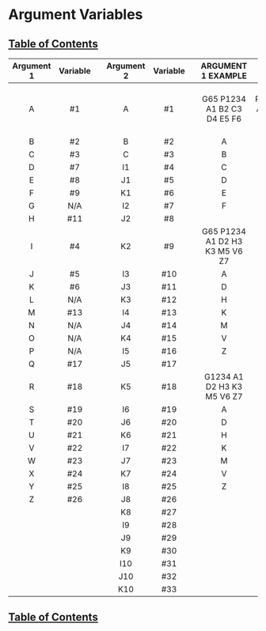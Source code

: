 # Argument Variables

## [Table of Contents](https://github.com/ZapCon1/KnowledgeBase.git)

| Argument 1 | Variable |   | Argument 2 | Variable |   |       ARGUMENT 1 EXAMPLE       |   |     |   |   |   |       ARGUMENT 2 EXAMPLE       |   |     |   |   |   |   |   |
|:----------:|:--------:|---|:----------:|:--------:|---|:------------------------------:|:-:|:---:|:-:|:-:|---|:------------------------------:|:-:|:---:|:-:|:-:|---|---|---|
|      A     |    #1    |   |      A     |    #1    |   |   G65 P1234 A1 B2 C3 D4 E5 F6     |   G65 P1234 A1 B2 C3 I4 I5 I6  
|      B     |    #2    |   |      B     |    #2    |   |                A               | = |  #1 | = | 1 |   |                A               | = |  #1 | = | 1 |   |   |   |
|      C     |    #3    |   |      C     |    #3    |   |                B               | = |  #2 | = | 2 |   |                B               | = |  #2 | = | 2 |   |   |   |
|      D     |    #7    |   |     I1     |    #4    |   |                C               | = |  #3 | = | 3 |   |                C               | = |  #3 | = | 3 |   |   |   |
|      E     |    #8    |   |     J1     |    #5    |   |                D               | = |  #7 | = | 4 |   |                I               | = |  #4 | = | 4 |   |   |   |
|      F     |    #9    |   |     K1     |    #6    |   |                E               | = |  #8 | = | 5 |   |                I               | = |  #7 | = | 5 |   |   |   |
|      G     |    N/A   |   |     I2     |    #7    |   |                F               | = |  #9 | = | 6 |   |                I               | = | #10 | = | 6 |   |   |   |
|      H     |    #11   |   |     J2     |    #8    |   |                                |   |     |   |   |   |                                |   |     |   |   |   |   |   |
|      I     |    #4    |   |     K2     |    #9    |   | G65 P1234 A1 D2 H3 K3 M5 V6 Z7 |   |     |   |   |   | G65 P1234 A1 I2 J3 K4 I5 J6 I7 |   |     |   |   |   |   |   |
|      J     |    #5    |   |     I3     |    #10   |   |                A               | = |  #1 | = | 1 |   |                A               | = |  #1 | = | 1 |   |   |   |
|      K     |    #6    |   |     J3     |    #11   |   |                D               | = |  #7 | = | 2 |   |                I               | = |  #4 | = | 2 |   |   |   |
|      L     |    N/A   |   |     K3     |    #12   |   |                H               | = | #11 | = | 3 |   |                J               | = |  #5 | = | 3 |   |   |   |
|      M     |    #13   |   |     I4     |    #13   |   |                K               | = |  #6 | = | 4 |   |                K               | = |  #6 | = | 4 |   |   |   |
|      N     |    N/A   |   |     J4     |    #14   |   |                M               | = | #13 | = | 5 |   |                I               | = |  #7 | = | 5 |   |   |   |
|      O     |    N/A   |   |     K4     |    #15   |   |                V               | = | #22 | = | 6 |   |                J               | = |  #8 | = | 6 |   |   |   |
|      P     |    N/A   |   |     I5     |    #16   |   |                Z               | = | #26 | = | 7 |   |                I               | = | #10 | = | 7 |   |   |   |
|      Q     |    #17   |   |     J5     |    #17   |   |                                |   |     |   |   |   |                                |   |     |   |   |   |   |   |
|      R     |    #18   |   |     K5     |    #18   |   |   G1234 A1 D2 H3 K3 M5 V6 Z7   |   |     |   |   |   |   G1234 A1 I2 J3 K4 I5 J6 I7   |   |     |   |   |   |   |   |
|      S     |    #19   |   |     I6     |    #19   |   |                A               | = |  #1 | = | 1 |   |                A               | = |  #1 | = | 1 |   |   |   |
|      T     |    #20   |   |     J6     |    #20   |   |                D               | = |  #7 | = | 2 |   |                I               | = |  #4 | = | 2 |   |   |   |
|      U     |    #21   |   |     K6     |    #21   |   |                H               | = | #11 | = | 3 |   |                J               | = |  #5 | = | 3 |   |   |   |
|      V     |    #22   |   |     I7     |    #22   |   |                K               | = |  #6 | = | 4 |   |                K               | = |  #6 | = | 4 |   |   |   |
|      W     |    #23   |   |     J7     |    #23   |   |                M               | = | #13 | = | 5 |   |                I               | = |  #7 | = | 5 |   |   |   |
|      X     |    #24   |   |     K7     |    #24   |   |                V               | = | #22 | = | 6 |   |                J               | = |  #8 | = | 6 |   |   |   |
|      Y     |    #25   |   |     I8     |    #25   |   |                Z               | = | #26 | = | 7 |   |                I               | = | #10 | = | 7 |   |   |   |
|      Z     |    #26   |   |     J8     |    #26   |   |                                |   |     |   |   |   |                                |   |     |   |   |   |   |   |
|            |          |   |     K8     |    #27   |   |                                |   |     |   |   |   |                                |   |     |   |   |   |   |   |
|            |          |   |     I9     |    #28   |   |                                |   |     |   |   |   |                                |   |     |   |   |   |   |   |
|            |          |   |     J9     |    #29   |   |                                |   |     |   |   |   |                                |   |     |   |   |   |   |   |
|            |          |   |     K9     |    #30   |   |                                |   |     |   |   |   |                                |   |     |   |   |   |   |   |
|            |          |   |     I10    |    #31   |   |                                |   |     |   |   |   |                                |   |     |   |   |   |   |   |
|            |          |   |     J10    |    #32   |   |                                |   |     |   |   |   |                                |   |     |   |   |   |   |   |
|            |          |   |     K10    |    #33   |   |                                |   |     |   |   |   |                                |   |     |   |   |   |   |   |

## [Table of Contents](https://github.com/ZapCon1/KnowledgeBase.git)
